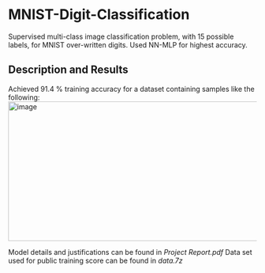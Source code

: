 # MNIST-Digit-Classification
Supervised multi-class image classification problem, with 15 possible labels, for MNIST over-written digits. Used NN-MLP for highest accuracy. 

## Description and Results

Achieved 91.4 % training accuracy for a dataset containing samples like the following: 
<img width="1150" height="282" alt="image" src="https://github.com/user-attachments/assets/00777a4c-54db-4dad-a309-d33058e21662" />

Model details and justifications can be found in _Project Report.pdf_ 
Data set used for public training score can be found in _data.7z_ 

